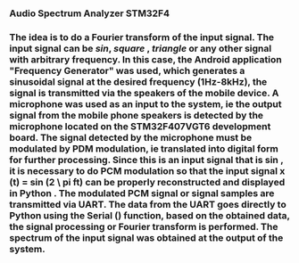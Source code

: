 <h3>Audio Spectrum Analyzer STM32F4<h3>
<p>The idea is to do a Fourier transform of the input signal. The input signal can be <i>sin</i>, <i> square </i>, <i> triangle </i> or any other signal with arbitrary frequency. In this case, the Android application "Frequency Generator" was used, which generates a sinusoidal signal at the desired frequency <b>(1Hz-8kHz)</b>, the signal is transmitted via the speakers of the mobile device. A microphone was used as an input to the system, ie the output signal from the mobile phone speakers is detected by the microphone located on the <b>STM32F407VGT6</b> development board. The signal detected by the microphone must be modulated by PDM modulation, ie translated into digital form for further processing. Since this is an input signal that is <b> sin </b>, it is necessary to do PCM modulation so that the input signal <b> x (t) = sin (2 \ pi ft) </b> can be properly reconstructed and displayed in <b> Python </b>. The modulated PCM signal or signal samples are transmitted via UART. The data from the UART goes directly to Python using the <b> Serial () </b> function, based on the obtained data, the signal processing or Fourier transform is performed. The spectrum of the input signal was obtained at the output of the system.</p>
